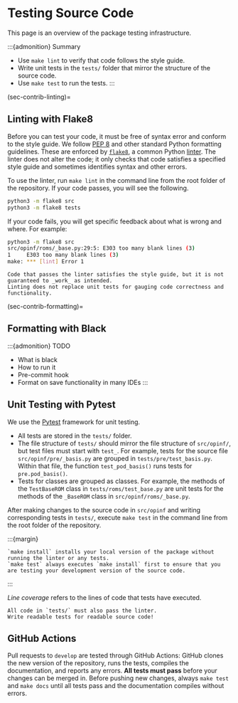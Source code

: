 # Testing Source Code

This page is an overview of the package testing infrastructure.

:::{admonition} Summary

- Use `make lint` to verify that code follows the style guide.
- Write unit tests in the `tests/` folder that mirror the structure of the source code.
- Use `make test` to run the tests.
:::

(sec-contrib-linting)=
## Linting with Flake8

Before you can test your code, it must be free of syntax error and conform to the style guide.
We follow [PEP 8](https://www.python.org/dev/peps/pep-0008/) and other standard Python formatting guidelines.
These are enforced by [`flake8`](https://flake8.pycqa.org/en/latest/), a common Python [linter](https://en.wikipedia.org/wiki/Lint_(software)).
The linter does not alter the code; it only checks that code satisfies a specified style guide and sometimes identifies syntax and other errors.

To use the linter, run `make lint` in the command line from the root folder of the repository.
If your code passes, you will see the following.

```bash
python3 -m flake8 src
python3 -m flake8 tests
```

If your code fails, you will get specific feedback about what is wrong and where.
For example:

```bash
python3 -m flake8 src
src/opinf/roms/_base.py:29:5: E303 too many blank lines (3)
1     E303 too many blank lines (3)
make: *** [lint] Error 1
```

```{attention}
Code that passes the linter satisfies the style guide, but it is not guaranteed to _work_ as intended.
Linting does not replace unit tests for gauging code correctness and functionality.
```

(sec-contrib-formatting)=
## Formatting with Black

:::{admonition} TODO

- What is black
- How to run it
- Pre-commit hook
- Format on save functionality in many IDEs
:::

## Unit Testing with Pytest

We use the [Pytest](https://docs.pytest.org/en/7.0.x/) framework for unit testing.

- All tests are stored in the `tests/` folder.
- The file structure of `tests/` should mirror the file structure of `src/opinf/`, but test files must start with `test_`. For example, tests for the source file `src/opinf/pre/_basis.py` are grouped in `tests/pre/test_basis.py`. Within that file, the function `test_pod_basis()` runs tests for `pre.pod_basis()`.
- Tests for classes are grouped as classes. For example, the methods of the `TestBaseROM` class in `tests/roms/test_base.py` are unit tests for the methods of the `_BaseROM` class in `src/opinf/roms/_base.py`.

After making changes to the source code in `src/opinf` and writing corresponding tests in `tests/`, execute `make test` in the command line from the root folder of the repository.

:::{margin}

```{note}
`make install` installs your local version of the package without running the linter or any tests.
`make test` always executes `make install` first to ensure that you are testing your development version of the source code.
```

:::

_Line coverage_ refers to the lines of code that tests have executed.

```{attention}
All code in `tests/` must also pass the linter.
Write readable tests for readable source code!
```

## GitHub Actions

Pull requests to `develop` are tested through GitHub Actions:
GitHub clones the new version of the repository, runs the tests, compiles the documentation, and reports any errors.
**All tests must pass** before your changes can be merged in.
Before pushing new changes, always `make test` and `make docs` until all tests pass and the documentation compiles without errors.
